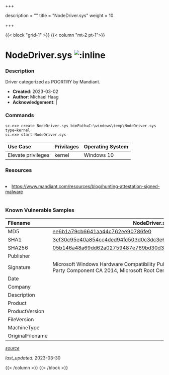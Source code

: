 +++

description = ""
title = "NodeDriver.sys"
weight = 10

+++


{{< block "grid-1" >}}
{{< column "mt-2 pt-1">}}


# NodeDriver.sys ![:inline](/images/twitter_verified.png) 


### Description

Driver categorized as POORTRY by Mandiant.

- **Created**: 2023-03-02
- **Author**: Michael Haag
- **Acknowledgement**:  | [](https://twitter.com/)

### Commands

```
sc.exe create NodeDriver.sys binPath=C:\windows\temp\NodeDriver.sys type=kernel
sc.exe start NodeDriver.sys
```

| Use Case | Privilages | Operating System | 
|:---- | ---- | ---- |
| Elevate privileges | kernel | Windows 10 |

### Resources
<br>
<li><a href="https://www.mandiant.com/resources/blog/hunting-attestation-signed-malware">https://www.mandiant.com/resources/blog/hunting-attestation-signed-malware</a></li>
<br>

### Known Vulnerable Samples

| Filename | NodeDriver.sys |
|:---- | ---- | 
| MD5 | <a href="https://www.virustotal.com/gui/file/ee6b1a79cb6641aa44c762ee90786fe0">ee6b1a79cb6641aa44c762ee90786fe0</a> |
| SHA1 | <a href="https://www.virustotal.com/gui/file/3ef30c95e40a854cc4ded94fc503d0c3dc3e620e">3ef30c95e40a854cc4ded94fc503d0c3dc3e620e</a> |
| SHA256 | <a href="https://www.virustotal.com/gui/file/05b146a48a69dd62a02759487e769bd30d39f16374bc76c86453b4ae59e7ffa4">05b146a48a69dd62a02759487e769bd30d39f16374bc76c86453b4ae59e7ffa4</a> |
| Publisher |  |
| Signature | Microsoft Windows Hardware Compatibility Publisher, Microsoft Windows Third Party Component CA 2014, Microsoft Root Certificate Authority 2010   |
| Date |  |
| Company |  |
| Description |  |
| Product |  |
| ProductVersion |  |
| FileVersion |  |
| MachineType |  |
| OriginalFilename |  |



[*source*](https://github.com/magicsword-io/LOLDrivers/tree/main/yaml/nodedriver.sys.yml)

*last_updated:* 2023-03-30








{{< /column >}}
{{< /block >}}
